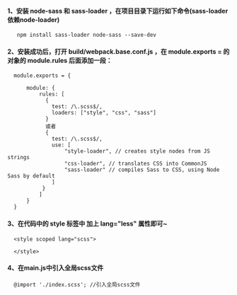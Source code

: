 #### 1、安装 node-sass 和 sass-loader ，在项目目录下运行如下命令(sass-loader依赖node-loader)
```
   npm install sass-loader node-sass --save-dev
```

#### 2、安装成功后，打开 build/webpack.base.conf.js ，在 module.exports = 的对象的 module.rules 后面添加一段：
```
  module.exports = {

      module: {
          rules: [
            {
              test: /\.scss$/,
              loaders: ["style", "css", "sass"]
            }
            或者
            {
              test: /\.scss$/,
              use: [
                  "style-loader", // creates style nodes from JS strings
                  "css-loader", // translates CSS into CommonJS
                  "sass-loader" // compiles Sass to CSS, using Node Sass by default
              ]
           }
          ]
      }
  }
```
#### 3、在代码中的 style 标签中 加上 lang="less" 属性即可~
```
  <style scoped lang="scss">

  </style>
```

#### 4、在main.js中引入全局scss文件
```
  @import './index.scss'; //引入全局scss文件
```
